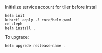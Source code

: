 Initialize service account for tiller before install

```
helm init
kubectl apply -f core/helm.yaml
cd aleph
helm install .
```

To upgrade:

`helm upgrade reslease-name .`